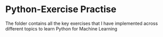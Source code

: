 # Python-Exercise Practise
The folder contains all the key exercises that I have implemented across different topics to learn Python for Machine Learning
